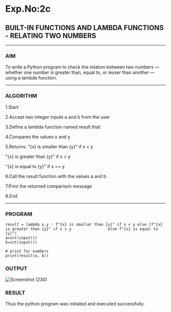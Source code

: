 # Exp.No:2c
## BUILT-IN FUNCTIONS AND LAMBDA FUNCTIONS - RELATING TWO NUMBERS

---

### AIM  
To write a Python program to check the relation between two numbers — whether one number is greater than, equal to, or lesser than another — using a lambda function.

---

### ALGORITHM

1.Start

2.Accept two integer inputs a and b from the user

3.Define a lambda function named result that:

4.Compares the values x and y

5.Returns:
"{x} is smaller than {y}" if x < y

"{x} is greater than {y}" if x > y

"{x} is equal to {y}" if x == y

6.Call the result function with the values a and b

7.Print the returned comparison message

8.End

---

### PROGRAM

```
result = lambda x,y : f"{x} is smaller than {y}" if x < y else (f"{x} is greater than {y}" if x > y                else f"{x} is equal to {y}")
a=int(input()) 
b=int(input())
 
# print for numbers
print(result(a, b))
```

### OUTPUT
![Screenshot (230)](https://github.com/user-attachments/assets/ea478393-a4f0-4e68-a0eb-10f8b1d9a976)

### RESULT
Thus the python program was initiated and executed successfully.


